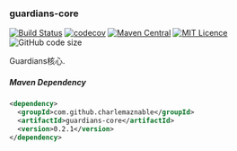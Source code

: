 ### guardians-core

[![Build Status](https://travis-ci.org/CharLemAznable/guardians-core.svg?branch=master)](https://travis-ci.org/CharLemAznable/guardians-core)
[![codecov](https://codecov.io/gh/CharLemAznable/guardians-core/branch/master/graph/badge.svg)](https://codecov.io/gh/CharLemAznable/guardians-core)
[![Maven Central](https://maven-badges.herokuapp.com/maven-central/com.github.charlemaznable/guardians-core/badge.svg)](https://maven-badges.herokuapp.com/maven-central/com.github.charlemaznable/guardians-core/)
[![MIT Licence](https://badges.frapsoft.com/os/mit/mit.svg?v=103)](https://opensource.org/licenses/mit-license.php)
![GitHub code size](https://img.shields.io/github/languages/code-size/CharLemAznable/guardians-core)

Guardians核心.

##### Maven Dependency

```xml
<dependency>
  <groupId>com.github.charlemaznable</groupId>
  <artifactId>guardians-core</artifactId>
  <version>0.2.1</version>
</dependency>
```
